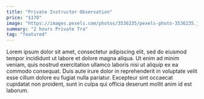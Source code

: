 ```yaml
---
title: "Private Instructor Observation"
price: "$170"
image: "https://images.pexels.com/photos/3536235/pexels-photo-3536235.jpeg?auto=compress&cs=tinysrgb&dpr=2&h=750&w=1260"
summary: "2 hours Private Tra"
tag: "featured"
---
```


Lorem ipsum dolor sit amet, consectetur adipiscing elit, sed do eiusmod tempor incididunt ut labore et dolore magna aliqua. Ut enim ad minim veniam, quis nostrud exercitation ullamco laboris nisi ut aliquip ex ea commodo consequat. Duis aute irure dolor in reprehenderit in voluptate velit esse cillum dolore eu fugiat nulla pariatur. Excepteur sint occaecat cupidatat non proident, sunt in culpa qui officia deserunt mollit anim id est laborum.

<!--stackedit_data:
eyJoaXN0b3J5IjpbMzk3NTM0MTY2XX0=
-->